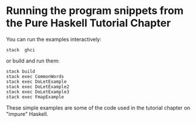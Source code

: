 # Running the program snippets from the Pure Haskell Tutorial Chapter

You can run the examples interactively:

~~~~~~~~
stack  ghci
~~~~~~~~

or build and run them:

~~~~~~~~
stack build
stack exec CommonWords
stack exec DoLetExample
stack exec DoLetExample2
stack exec DoLetExample3
stack exec FmapExample
~~~~~~~~


These simple examples are some of the code used in the tutorial chapter on "impure" Haskell.


